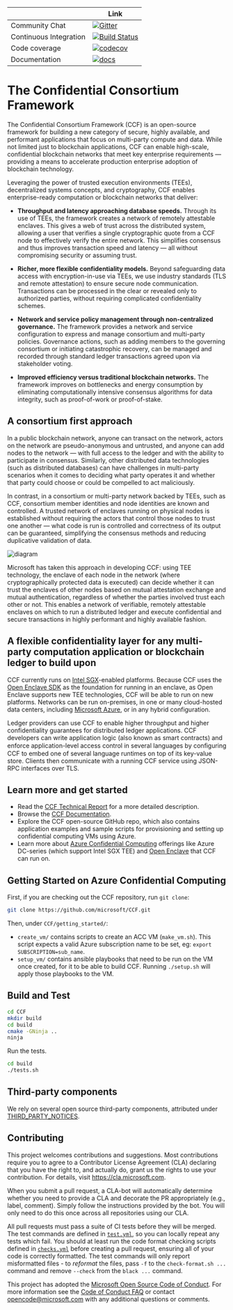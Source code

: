  | | Link |
|- |- |
| Community Chat | [![Gitter](https://badges.gitter.im/MSRC-CCF/community.svg)](https://gitter.im/MSRC-CCF/community?utm_source=badge&utm_medium=badge&utm_campaign=pr-badge) |
| Continuous Integration | [![Build Status](https://dev.azure.com/MSRC-CCF/CCF/_apis/build/status/CCF%20Github%20CI?branchName=master)](https://dev.azure.com/MSRC-CCF/CCF/_build/latest?definitionId=3&branchName=master) |
| Code coverage | [![codecov](https://codecov.io/gh/microsoft/CCF/branch/master/graph/badge.svg)](https://codecov.io/gh/microsoft/CCF) |
| Documentation | [![docs](https://dev.azure.com/MSRC-CCF/CCF/_apis/build/status/CCF%20GitHub%20Pages?branchName=master)](https://microsoft.github.io/CCF/) |

# The Confidential Consortium Framework

The Confidential Consortium Framework (CCF) is an open-source framework for building a new category of secure, highly available,
and performant applications that focus on multi-party compute and data. While not limited just to blockchain applications,
CCF can enable high-scale, confidential blockchain networks that meet key enterprise requirements
— providing a means to accelerate production enterprise adoption of blockchain technology.

Leveraging the power of trusted execution environments (TEEs), decentralized systems concepts, and cryptography,
CCF enables enterprise-ready computation or blockchain networks that deliver:

 * **Throughput and latency approaching database speeds.** Through its use of TEEs, the framework creates a network of remotely attestable enclaves.
   This gives a web of trust across the distributed system, allowing a user that verifies a single cryptographic quote from a CCF node to
   effectively verify the entire network. This simplifies consensus and thus improves transaction speed and latency — all without compromising security or assuming trust.

 * **Richer, more flexible confidentiality models.** Beyond safeguarding data access with encryption-in-use via TEEs, we use industry standards (TLS and remote attestation)
   to ensure secure node communication. Transactions can be processed in the clear or revealed only to authorized parties, without requiring complicated confidentiality schemes.

 * **Network and service policy management through non-centralized governance.** The framework provides a network and service configuration to express and manage consortium
   and multi-party policies. Governance actions, such as adding members to the governing consortium or initiating catastrophic recovery, can be managed and recorded through
   standard ledger transactions agreed upon via stakeholder voting.

 * **Improved efficiency versus traditional blockchain networks.** The framework improves on bottlenecks and energy consumption by eliminating computationally intensive
   consensus algorithms for data integrity, such as proof-of-work or proof-of-stake.

## A consortium first approach

In a public blockchain network, anyone can transact on the network, actors on the network are pseudo-anonymous and untrusted, and anyone can add nodes to the network
— with full access to the ledger and with the ability to participate in consensus. Similarly, other distributed data technologies (such as distributed databases)
can have challenges in multi-party scenarios when it comes to deciding what party operates it and whether that party could choose or could be compelled to act maliciously.

In contrast, in a consortium or multi-party network backed by TEEs, such as CCF, consortium member identities and node identities are known and controlled.
A trusted network of enclaves running on physical nodes is established without requiring the actors that control those nodes to trust one another
—  what code is run is controlled and correctness of its output can be guaranteed, simplifying the consensus methods and reducing duplicative validation of data.

![diagram](https://microsoft.github.io/CCF/_images/ccf.svg)

Microsoft has taken this approach in developing CCF: using TEE technology, the enclave of each node in the network (where cryptographically protected data is executed)
can decide whether it can trust the enclaves of other nodes based on mutual attestation exchange and mutual authentication, regardless of whether the parties involved
trust each other or not. This enables a network of verifiable, remotely attestable enclaves on which to run a distributed ledger and execute confidential and secure
transactions in highly performant and highly available fashion.

## A flexible confidentiality layer for any multi-party computation application or blockchain ledger to build upon

CCF currently runs on [Intel SGX](https://software.intel.com/en-us/sgx)-enabled platforms. Because CCF uses the [Open Enclave SDK](https://github.com/openenclave/openenclave)
as the foundation for running in an enclave, as Open Enclave supports new TEE technologies, CCF will be able to run on new platforms. Networks can be run on-premises,
in one or many cloud-hosted data centers, including [Microsoft Azure](https://azure.microsoft.com/), or in any hybrid configuration.

Ledger providers can use CCF to enable higher throughput and higher confidentiality guarantees for distributed ledger applications.
CCF developers can write application logic (also known as smart contracts) and enforce application-level access control in several languages by conﬁguring CCF
to embed one of several language runtimes on top of its key-value store. Clients then communicate with a running CCF service using JSON-RPC interfaces over TLS.

## Learn more and get started

 * Read the [CCF Technical Report](CCF-TECHNICAL-REPORT.pdf) for a more detailed description.
 * Browse the [CCF Documentation](https://microsoft.github.io/CCF/).
 * Explore the CCF open-source GitHub repo, which also contains application examples and sample scripts for provisioning and setting up confidential computing VMs using Azure.
 * Learn more about [Azure Confidential Computing](https://azure.microsoft.com/solutions/confidential-compute/) offerings like Azure DC-series (which support Intel SGX TEE)
   and [Open Enclave](https://github.com/openenclave/openenclave) that CCF can run on.

## Getting Started on Azure Confidential Computing

First, if you are checking out the CCF repository, run `git clone`:
```bash
git clone https://github.com/microsoft/CCF.git
```

Then, under `CCF/getting_started/`:
 * `create_vm/` contains scripts to create an ACC VM (`make_vm.sh`).
   This script expects a valid Azure subscription name to be set, eg: `export SUBSCRIPTION=sub_name`.
 * `setup_vm/` contains ansible playbooks that need to be run on the VM once created, for it to be able to build CCF.
   Running `./setup.sh` will apply those playbooks to the VM.

## Build and Test

```bash
cd CCF
mkdir build
cd build
cmake -GNinja ..
ninja
```

Run the tests.

```bash
cd build
./tests.sh
```

## Third-party components

We rely on several open source third-party components, attributed under [THIRD_PARTY_NOTICES](THIRD_PARTY_NOTICES.txt).

## Contributing

This project welcomes contributions and suggestions. Most contributions require you to
agree to a Contributor License Agreement (CLA) declaring that you have the right to,
and actually do, grant us the rights to use your contribution. For details, visit
https://cla.microsoft.com.

When you submit a pull request, a CLA-bot will automatically determine whether you need
to provide a CLA and decorate the PR appropriately (e.g., label, comment). Simply follow the
instructions provided by the bot. You will only need to do this once across all repositories using our CLA.

All pull requests must pass a suite of CI tests before they will be merged.
The test commands are defined in [`test.yml`](https://github.com/microsoft/CCF/blob/master/.azure-pipelines-templates/test.yml), so you can locally repeat any tests which fail.
You should at least run the code format checking scripts defined in
[`checks.yml`](https://github.com/microsoft/CCF/blob/master/.azure-pipelines-templates/checks.yml) before creating a pull request, ensuring all of your code is correctly formatted.
The test commands will only report misformatted files - to _reformat_ the files, pass `-f` to the `check-format.sh ...` command and remove `--check` from the `black ...` command.

This project has adopted the [Microsoft Open Source Code of Conduct](https://opensource.microsoft.com/codeofconduct/).
For more information see the [Code of Conduct FAQ](https://opensource.microsoft.com/codeofconduct/faq/)
or contact [opencode@microsoft.com](mailto:opencode@microsoft.com) with any additional questions or comments.

